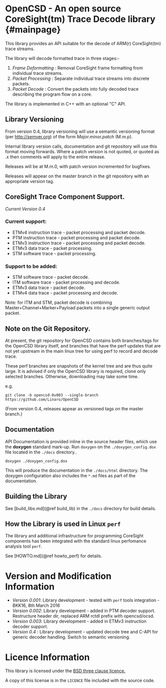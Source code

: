 OpenCSD - An open source CoreSight(tm) Trace Decode library        {#mainpage}
===========================================================

This library provides an API suitable for the decode of ARM(r) CoreSight(tm) trace streams.

The library will decode formatted trace in three stages:-
1. *Frame Deformatting* : Removal CoreSight frame formatting from individual trace streams.
2. *Packet Processing*  : Separate individual trace streams into discrete packets.
3. *Packet Decode*      : Convert the packets into fully decoded trace describing the program flow on a core.

The library is implemented in C++ with an optional "C" API.

Library Versioning
------------------

From version 0.4, library versioning will use a semantic versioning format
(per http://semver.org) of the form _Major.minor.patch_ (M.m.p).

Internal library version calls, documentation and git repository will use this format moving forwards.
Where a patch version is not quoted, or quoted as .x then comments will apply to the entire release.

Releases will be at M.m.0, with patch version incremented for bugfixes.

Releases will appear on the master branch in the git repository with an appropriate version tag.

CoreSight Trace Component Support.
----------------------------------

_Current Version 0.4_

### Current support:

- ETMv4 instruction trace - packet processing and packet decode.
- PTM instruction trace - packet processing and packet decode.
- ETMv3 instruction trace - packet processing and packet decode.
- ETMv3 data trace - packet processing.
- STM software trace - packet processing.

### Support to be added:

- STM software trace - packet decode.
- ITM software trace - packet processing and decode.
- ETMv3 data trace - packet decode.
- ETMv4 data trace - packet processing and decode.

Note: for ITM and STM, packet decode is combining Master+Channel+Marker+Payload packets into a single generic
output packet.


Note on the Git Repository.
---------------------------

At present, the git repository for OpenCSD contains both branches/tags for the OpenCSD library itself, and branches that 
have the perf updates that are not yet upstream in the main linux tree for using perf to record and decode trace.

These perf branches are snapshots of the kernel tree and are thus quite large. 
It is advised if only the OpenCSD library is required, clone only selected branches.
Otherwise, downloading may take some time.

e.g.

    git clone -b opencsd-0v003 --single-branch https://github.com/Linaro/OpenCSD 

(From version 0.4, releases appear as versioned tags on the master branch.)


Documentation
-------------

API Documentation is provided inline in the source header files, which use the __doxygen__ standard mark-up.
Run `doxygen` on the `./doxygen_config.dox` file located in the `./docs` directory..

    doxygen ./doxygen_config.dox

This will produce the documentation in the `./docs/html` directory. The doxygen configuration also includes
the `*.md` files as part of the documentation.


Building the Library
--------------------

See [build_libs.md](@ref build_lib) in the `./docs` directory for build details.


How the Library is used in Linux `perf`
---------------------------------------
The library and additional infrastructure for programming CoreSight components has been integrated 
with the standard linux perfomance analysis tool `perf`.


See [HOWTO.md](@ref howto_perf) for details.


Version and Modification Information
====================================

- _Version 0.001_:  Library development - tested with `perf` tools integration - BKK16, 8th March 2016
- _Version 0.002_:  Library development - added in PTM decoder support. Restructure header dir, replaced ARM rctdl prefix with opencsd/ocsd.
- _Version 0.003_:  Library development - added in ETMv3 instruction decoder support.
- _Version 0.4_  :  Library development - updated decode tree and C-API for generic decoder handling. Switch to semantic versioning.

Licence Information
===================

This library is licensed under the [BSD three clause licence.](http://directory.fsf.org/wiki/License:BSD_3Clause)

A copy of this license is in the `LICENCE` file included with the source code.
